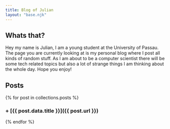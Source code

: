 ```yaml
---
title: Blog of Julian
layout: "base.njk"
---
```


## Whats that?

Hey my name is Julian, I am a young student at the University of Passau. The page you are currently looking at is my personal blog where I post all kinds of random stuff. As I am about to be a computer scientist there will be some tech related topics but also a lot of strange things I am thinking about the whole day. Hope you enjoy!

## Posts

{% for post in collections.posts %}

### + [{{ post.data.title }}]({{ post.url }})

{% endfor %}